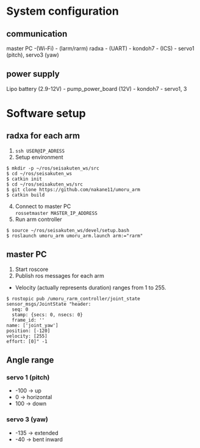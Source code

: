 # System configuration
## communication
master PC -(Wi-Fi) - (larm/rarm) radxa - (UART) - kondoh7 - (ICS) - servo1 (pitch), servo3 (yaw)
## power supply
Lipo battery (2.9-12V) - pump_power_board (12V) - kondoh7 - servo1, 3

# Software setup
## radxa for each arm
1. `ssh USER@IP_ADRESS`
2. Setup environment  
```
$ mkdir -p ~/ros/seisakuten_ws/src
$ cd ~/ros/seisakuten_ws
$ catkin init
$ cd ~/ros/seisakuten_ws/src
$ git clone https://github.com/nakane11/umoru_arm
$ catkin build
```
4. Connect to master PC  
`rossetmaster MASTER_IP_ADDRESS`
5. Run arm controller  
```
$ source ~/ros/seisakuten_ws/devel/setup.bash
$ roslaunch umoru_arm umoru_arm.launch arm:="rarm"
```

## master PC
1. Start roscore
2. Publish ros messages for each arm
- Velocity (actually represents duration) ranges from 1 to 255.
```
$ rostopic pub /umoru_rarm_controller/joint_state sensor_msgs/JointState "header:
  seq: 0
  stamp: {secs: 0, nsecs: 0}
  frame_id: ''
name: ['joint_yaw']
position: [-120]
velocity: [255]
effort: [0]" -1
```

## Angle range
### servo 1 (pitch)
- -100 -> up
-  0   -> horizontal
-  100 -> down
### servo 3 (yaw)
- -135 -> extended
-  -40   -> bent inward
